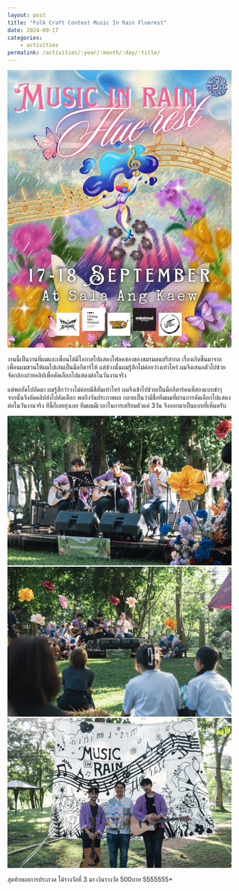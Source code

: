 ```yaml
---
layout: post
title: "Folk Craft Contest Music In Rain Fluerest"
date: 2024-09-17
categories: 
    - activities
permalink: /activities/:year/:month/:day/:title/
---
```


<img src="https://raw.githubusercontent.com/nakaptan/natpakan_site/main/assets/poster-music-rain.jpg" alt="poster-music-rain">

งานนี้เป็นงานที่ผมและเพื่อนได้มีโอกาสไปแสดงโฟลคซองของชมรมดนตรีสากล เรื่องเกิดขึ้นมาจากเพื่อนผมชวนให้ผมไปเล่นเป็นมือกีตาร์ให้ แต่ช่วงนั้นผมรู้สึกไม่ค่อยว่างเท่าไหร่ ผมจึงเสนอตัวไปช่วยจัดกล้องถ่ายคลิปเพื่อคัดเลือกไปแสดงต่อในวันงานจริง

แต่พออัดไปอัดมา ผมรู้สึกว่าวงไม่ค่อยมีสีสันเท่าไหร่ ผมจึงเข้าไปช่วยเป็นมือกีตาร์คนที่สองแบบขำๆ จากนั้นจึงอัดคลิปส่งไปคัดเลือก พอถึงวันประกาศผล กลายเป็นว่ามีชื่อทีมผมที่ผ่านการคัดเลือกไปแสดงต่อในวันงานจริง ทีนี้ก็เลยยุ่งเลย ทีมผมมีเวลาในการเตรียมตัวแค่ 3วัน จึงออกมาเป็นแบบที่เห็นครับ

<img src="https://raw.githubusercontent.com/nakaptan/natpakan_site/main/assets/music-rain1.JPG" alt="music-rain1">

<img src="https://raw.githubusercontent.com/nakaptan/natpakan_site/main/assets/music-rain2.JPG" alt="music-rain2">

<img src="https://raw.githubusercontent.com/nakaptan/natpakan_site/main/assets/music-rain3.JPG" alt="music-rain3">

สุดท้ายผลการประกวด ได้รางวัลที่ 3 มา เงินรางวัล 500บาท 5555555+